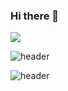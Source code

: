 ### Hi there 👋

<!--
**mina-junior/mina-junior** is a ✨ _special_ ✨ repository because its `README.md` (this file) appears on your GitHub profile.

Here are some ideas to get you started:

- 🔭 I’m currently working on ...
- 🌱 I’m currently learning ...
- 👯 I’m looking to collaborate on ...
- 🤔 I’m looking for help with ...
- 💬 Ask me about ...
- 📫 How to reach me: ...
- 😄 Pronouns: ...
- ⚡ Fun fact: ...
-->



 <img src="https://img.shields.io/badge/미나링-#7A1FA2?style=flat&logo=Aiqfome&logoColor=white"/>
 
![header](https://capsule-render.vercel.app/api?type=wave&color=auto&height=300&section=header&text=capsule%20render&fontSize=90)


![header](https://capsule-render.vercel.app/api?type=waving&color=87CEFA&height=250&section=header&text=Mina_Kang&fontSize=90&animation=fadeIn&fontAlignY=38&desc=%20&descAlignY=62&descAlign=62)
	
